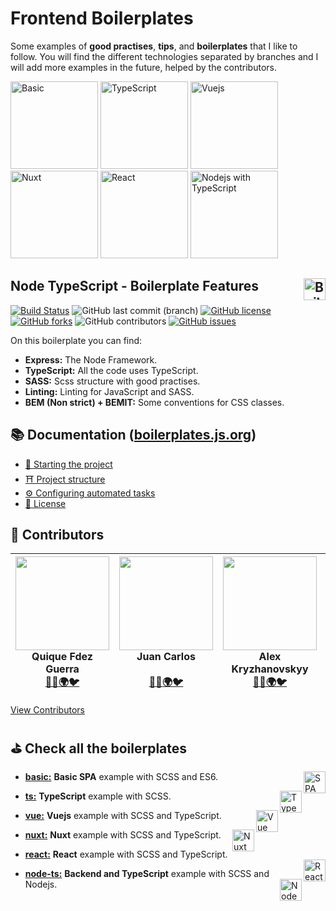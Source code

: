 # Frontend Boilerplates
Some examples of **good practises**, **tips**, and **boilerplates** that I like to follow. You will find the different technologies separated by branches and I will add more examples in the future, helped by the contributors.

[<img src="https://raw.githubusercontent.com/CKGrafico/Frontend-Boilerplates/docs/resources/techs/spa-d.png" width="140" title="Basic">](https://github.com/CKGrafico/Frontend-Boilerplates/tree/basic#frontend-boilerplates)
[<img src="https://raw.githubusercontent.com/CKGrafico/Frontend-Boilerplates/docs/resources/techs/ts-d.png" width="140" title="TypeScript">](https://github.com/CKGrafico/Frontend-Boilerplates/tree/ts#frontend-boilerplates)
[<img src="https://raw.githubusercontent.com/CKGrafico/Frontend-Boilerplates/docs/resources/techs/vue-d.png" width="140" title="Vuejs">](https://github.com/CKGrafico/Frontend-Boilerplates/tree/vue#frontend-boilerplates)
[<img src="https://raw.githubusercontent.com/CKGrafico/Frontend-Boilerplates/docs/resources/techs/nuxt-d.png" width="140" title="Nuxt">](https://github.com/CKGrafico/Frontend-Boilerplates/tree/nuxt#frontend-boilerplates)
[<img src="https://raw.githubusercontent.com/CKGrafico/Frontend-Boilerplates/docs/resources/techs/react-d.png" width="140" title="React">](https://github.com/CKGrafico/Frontend-Boilerplates/tree/react#frontend-boilerplates)
[<img src="https://raw.githubusercontent.com/CKGrafico/Frontend-Boilerplates/docs/resources/techs/nodets.png" width="140" title="Nodejs with TypeScript">](https://github.com/CKGrafico/Frontend-Boilerplates/tree/node-ts#frontend-boilerplates)

## Node TypeScript - Boilerplate Features <img src="https://raw.githubusercontent.com/CKGrafico/Frontend-Boilerplates/docs/resources/techs/nodets.png" align="right" width="35" title="Boilerplate">

[![Build Status](https://travis-ci.org/CKGrafico/Frontend-Boilerplates.svg?branch=node-ts)](https://travis-ci.org/CKGrafico/Frontend-Boilerplates)
![GitHub last commit (branch)](https://img.shields.io/github/last-commit/CKGrafico/Frontend-Boilerplates/node-ts.svg)
[![GitHub license](https://img.shields.io/github/license/CKGrafico/Frontend-Boilerplates.svg)](https://github.com/CKGrafico/Frontend-Boilerplates/blob/basic/LICENSE)
[![GitHub forks](https://img.shields.io/github/forks/CKGrafico/Frontend-Boilerplates.svg)](https://github.com/CKGrafico/Frontend-Boilerplates/network)
![GitHub contributors](https://img.shields.io/github/contributors/CKGrafico/Frontend-Boilerplates.svg)
[![GitHub issues](https://img.shields.io/github/issues/CKGrafico/Frontend-Boilerplates.svg)](https://github.com/CKGrafico/Frontend-Boilerplates/issues)

On this boilerplate you can find:
- **Express:** The Node Framework.
- **TypeScript:** All the code uses TypeScript.
- **SASS:** Scss structure with good practises.
- **Linting:** Linting for JavaScript and SASS.
- **BEM (Non strict) + BEMIT:** Some conventions for CSS classes.


## 📚 Documentation ([boilerplates.js.org](https://boilerplates.js.org/))
- [🍩 Starting the project](https://boilerplates.js.org/docs/nodets-installation)
- [⛩️ Project structure](https://boilerplates.js.org/docs/nodets-structure)
- [⚙️ Configuring automated tasks](https://boilerplates.js.org/docs/started-tasks)
- [📜 License](https://boilerplates.js.org/docs/started-license)

## 🎩 Contributors

| <img src="https://i.imgur.com/CcJ7vXL.jpg" width="150"><br>**Quique Fdez Guerra**<br>[👨‍💻](https://github.com/CKGrafico)[🌍](http://ckgrafico.com)[🐦](https://twitter.com/CKGrafico) | <img src="https://i.imgur.com/W8Ks7Ss.jpg" width="150"><br>**Juan Carlos<br>**<br>[👨‍💻](https://github.com/jcarloslr10)[🌍](http://plainconcepts.com)[🐦](https://twitter.com/jcarloslr10) | <img src="https://i.imgur.com/kLqGDso.jpg" width="150"><br>**Alex Kryzhanovskyy**<br>[👨‍💻](https://github.com/AlexKryzh)[🌍](http://kryzh.com)[🐦](https://twitter.com/AlexKryzh) | <img src="https://i.imgur.com/ScMiaNz.png" width="150"><br>**Victor Gamez<br>**<br>[👨‍💻](https://github.com/VGamezz19) | <img src="https://i.imgur.com/idu3Mnw.png" width="150"><br>**PlainConcepts<br>**<br>[👨‍💻](https://github.com/PlainConcepts)[🌍](http://plainconcepts.com)[🐦](https://twitter.com/PlainConcepts)|
| :---: | :---: | :---: | :---: | :---: |

[View Contributors](https://github.com/CKGrafico/Frontend-Boilerplates/graphs/contributors)


## ⛳️ Check all the boilerplates

- **[basic:](https://github.com/CKGrafico/Frontend-Boilerplates/tree)** **Basic SPA** example with SCSS and ES6. <img src="https://raw.githubusercontent.com/CKGrafico/Frontend-Boilerplates/docs/resources/techs/spa.png" align="right" width="35" title="SPA">

- **[ts:](https://github.com/CKGrafico/Frontend-Boilerplates/tree/ts)** **TypeScript** example with SCSS. <img src="https://raw.githubusercontent.com/CKGrafico/Frontend-Boilerplates/docs/resources/techs/ts.png" align="right" width="35" title="TypeScript">

- **[vue:](https://github.com/CKGrafico/Frontend-Boilerplates/tree/vue)** **Vuejs** example with SCSS and TypeScript. <img src="https://raw.githubusercontent.com/CKGrafico/Frontend-Boilerplates/docs/resources/techs/vue.png" align="right" width="35" title="Vue">

- **[nuxt:](https://github.com/CKGrafico/Frontend-Boilerplates/tree/nuxt)** **Nuxt** example with SCSS and TypeScript. <img src="https://raw.githubusercontent.com/CKGrafico/Frontend-Boilerplates/docs/resources/techs/nuxt.png" align="right" width="35" title="Nuxt">

- **[react:](https://github.com/CKGrafico/Frontend-Boilerplates/tree/react)** **React** example with SCSS and TypeScript. <img src="https://raw.githubusercontent.com/CKGrafico/Frontend-Boilerplates/docs/resources/techs/react.png" align="right" width="35" title="React">

- **[node-ts:](https://github.com/CKGrafico/Frontend-Boilerplates/tree/node-ts)** **Backend and TypeScript** example with SCSS and Nodejs. <img src="https://raw.githubusercontent.com/CKGrafico/Frontend-Boilerplates/docs/resources/techs/nodets.png" align="right" width="35" title="Node with TypeScript">
